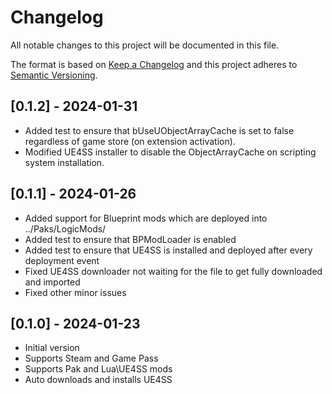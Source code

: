 # Changelog

All notable changes to this project will be documented in this file.

The format is based on [Keep a Changelog](http://keepachangelog.com/) and this project adheres to [Semantic Versioning](http://semver.org/).

## [0.1.2] - 2024-01-31

- Added test to ensure that bUseUObjectArrayCache is set to false regardless of game store (on extension activation).
- Modified UE4SS installer to disable the ObjectArrayCache on scripting system installation.

## [0.1.1] - 2024-01-26

- Added support for Blueprint mods which are deployed into ../Paks/LogicMods/
- Added test to ensure that BPModLoader is enabled
- Added test to ensure that UE4SS is installed and deployed after every deployment event
- Fixed UE4SS downloader not waiting for the file to get fully downloaded and imported
- Fixed other minor issues

## [0.1.0] - 2024-01-23

- Initial version
- Supports Steam and Game Pass
- Supports Pak and Lua\UE4SS mods
- Auto downloads and installs UE4SS